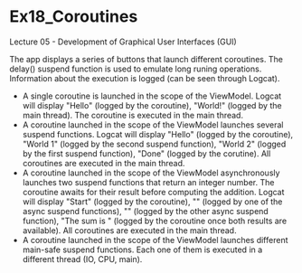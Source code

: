 # Ex18_Coroutines
Lecture 05 - Development of Graphical User Interfaces (GUI)

The app displays a series of buttons that launch different coroutines.
The delay() suspend function is used to emulate long runing operations.
Information about the execution is logged (can be seen through Logcat).
- A single coroutine is launched in the scope of the ViewModel. Logcat will display "Hello" (logged by the coroutine), "World!" (logged by the main thread). The coroutine is executed in the main thread.
- A coroutine launched in the scope of the ViewModel launches several suspend functions. Logcat will display "Hello" (logged by the coroutine), "World 1" (logged by the second suspend function), "World 2" (logged by the first suspend function), "Done" (logged by the corutine). All coroutines are executed in the main thread.
- A coroutine launched in the scope of the ViewModel asynchronously launches two suspend functions that return an integer number. The coroutine awaits for their result before computing the addition. Logcat will display "Start" (logged by the coroutine), "<Int>" (logged by one of the async suspend functions), "<Int>" (logged by the other async suspend function), "The sum is <Int>" (logged by the coroutine once both results are available). All coroutines are executed in the main thread.
- A coroutine launched in the scope of the ViewModel launches different main-safe suspend functions. Each one of them is executed in a different thread (IO, CPU, main). 
